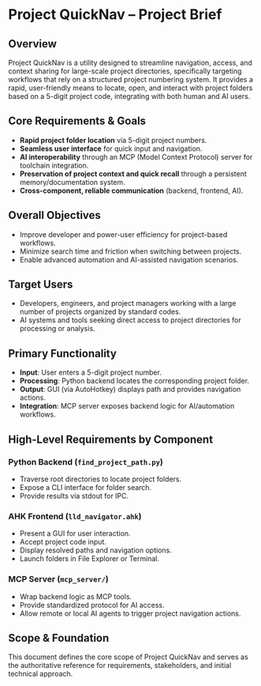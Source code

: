 # Project QuickNav – Project Brief

## Overview

Project QuickNav is a utility designed to streamline navigation, access, and context sharing for large-scale project directories, specifically targeting workflows that rely on a structured project numbering system. It provides a rapid, user-friendly means to locate, open, and interact with project folders based on a 5-digit project code, integrating with both human and AI users.

## Core Requirements & Goals

- **Rapid project folder location** via 5-digit project numbers.
- **Seamless user interface** for quick input and navigation.
- **AI interoperability** through an MCP (Model Context Protocol) server for toolchain integration.
- **Preservation of project context and quick recall** through a persistent memory/documentation system.
- **Cross-component, reliable communication** (backend, frontend, AI).

## Overall Objectives

- Improve developer and power-user efficiency for project-based workflows.
- Minimize search time and friction when switching between projects.
- Enable advanced automation and AI-assisted navigation scenarios.

## Target Users

- Developers, engineers, and project managers working with a large number of projects organized by standard codes.
- AI systems and tools seeking direct access to project directories for processing or analysis.

## Primary Functionality

- **Input**: User enters a 5-digit project number.
- **Processing**: Python backend locates the corresponding project folder.
- **Output**: GUI (via AutoHotkey) displays path and provides navigation actions.
- **Integration**: MCP server exposes backend logic for AI/automation workflows.

## High-Level Requirements by Component

### Python Backend (`find_project_path.py`)
- Traverse root directories to locate project folders.
- Expose a CLI interface for folder search.
- Provide results via stdout for IPC.

### AHK Frontend (`lld_navigator.ahk`)
- Present a GUI for user interaction.
- Accept project code input.
- Display resolved paths and navigation options.
- Launch folders in File Explorer or Terminal.

### MCP Server (`mcp_server/`)
- Wrap backend logic as MCP tools.
- Provide standardized protocol for AI access.
- Allow remote or local AI agents to trigger project navigation actions.

## Scope & Foundation

This document defines the core scope of Project QuickNav and serves as the authoritative reference for requirements, stakeholders, and initial technical approach.